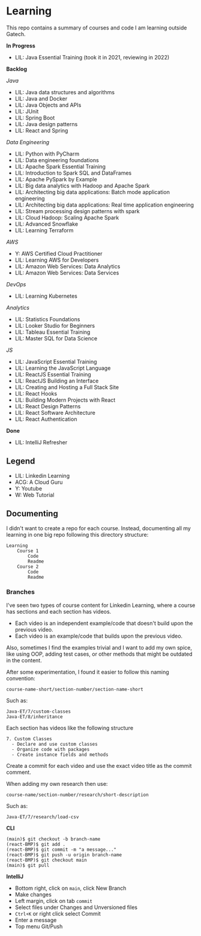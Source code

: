 # Learning

This repo contains a summary of courses and code I am learning outside Gatech.

**In Progress**

* LIL: Java Essential Training (took it in 2021, reviewing in 2022)

**Backlog**

*Java*
* LIL: Java data structures and algorithms
* LIL: Java and Docker
* LIL: Java Objects and APIs
* LIL: JUnit
* LIL: Spring Boot
* LIL: Java design patterns
* LIL: React and Spring

*Data Engineering*
* LIL: Python with PyCharm
* LIL: Data engineering foundations
* LIL: Apache Spark Essential Training
* LIL: Introduction to Spark SQL and DataFrames
* LIL: Apache PySpark by Example
* LIL: Big data analytics with Hadoop and Apache Spark
* LIL: Architecting big data applications: Batch mode application engineering
* LIL: Architecting big data applications: Real time application engineering
* LIL: Stream processing design patterns with spark
* LIL: Cloud Hadoop: Scaling Apache Spark
* LIL: Advanced Snowflake
* LIL: Learning Terraform

*AWS*
* Y: AWS Certified Cloud Practitioner
* LIL: Learning AWS for Developers
* LIL: Amazon Web Services: Data Analytics
* LIL: Amazon Web Services: Data Services

*DevOps*
* LIL: Learning Kubernetes

*Analytics*
* LIL: Statistics Foundations
* LIL: Looker Studio for Beginners
* LIL: Tableau Essential Training
* LIL: Master SQL for Data Science

*JS*
* LIL: JavaScript Essential Training
* LIL: Learning the JavaScript Language
* LIL: ReactJS Essential Training
* LIL: ReactJS Building an Interface
* LIL: Creating and Hosting a Full Stack Site
* LIL: React Hooks
* LIL: Building Modern Projects with React
* LIL: React Design Patterns
* LIL: React Software Architecture
* LIL: React Authentication

**Done**
* LIL: IntelliJ Refresher

## Legend

* LIL: Linkedin Learning
* ACG: A Cloud Guru
* Y: Youtube
* W: Web Tutorial

## Documenting

I didn't want to create a repo for each course. Instead, documenting all my learning in one big repo following this directory structure:

    Learning
        Course 1
            Code
            Readme
        Course 2
            Code
            Readme

### Branches

I've seen two types of course content for Linkedin Learning, where a course has sections and each section has videos.

* Each video is an independent example/code that doesn't build upon the previous video.
* Each video is an example/code that builds upon the previous video.

Also, sometimes I find the examples trivial and I want to add my own spice, like using OOP, adding test cases, or other methods that might be outdated in the content.

After some experimentation, I found it easier to follow this naming convention:

    course-name-short/section-number/section-name-short

Such as:

    Java-ET/7/custom-classes
    Java-ET/8/inheritance

Each section has videos like the following structure

    7. Custom Classes
      - Declare and use custom classes
      - Organize code with packages
      - Create instance fields and methods

Create a commit for each video and use the exact video title as the commit comment.

When adding my own research then use:

    course-name/section-number/research/short-description

Such as:

    Java-ET/7/research/load-csv


**CLI**

    (main)$ git checkout -b branch-name 
    (react-BMP)$ git add .
    (react-BMP)$ git commit -m "a message..."
    (react-BMP)$ git push -u origin branch-name
    (react-BMP)$ git checkout main
    (main)$ git pull

**IntelliJ**

* Bottom right, click on `main`, click New Branch
* Make changes
* Left margin, click on tab `commit`
* Select files under Changes and Unversioned files
* `Ctrl+K` or right click select Commit
* Enter a message
* Top menu Git/Push
